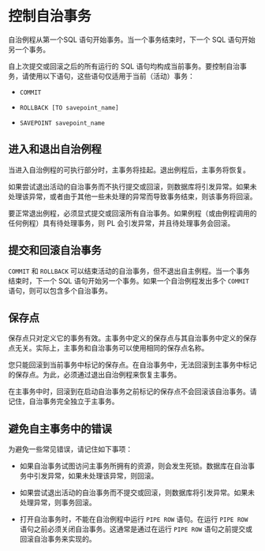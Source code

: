 控制自治事务 
===========================

自治例程从第一个SQL 语句开始事务。当一个事务结束时，下一个 SQL 语句开始另一个事务。

自上次提交或回滚之后的所有运行的 SQL 语句均构成当前事务。要控制自治事务，请使用以下语句，这些语句仅适用于当前（活动）事务：

* `COMMIT`

  

* `ROLLBACK [TO savepoint_name]`

  

* `SAVEPOINT savepoint_name`

  




进入和退出自治例程 
------------------------------

当进入自治例程的可执行部分时，主事务将挂起。退出例程后，主事务将恢复。

如果尝试退出活动的自治事务而不执行提交或回滚，则数据库将引发异常。如果未处理该异常，或者由于其他一些未处理的异常而导致事务结束，则该事务将回滚。

要正常退出例程，必须显式提交或回滚所有自治事务。如果例程（或由例程调用的任何例程）具有待处理事务，则 PL 会引发异常，并且待处理事务会回滚。

提交和回滚自治事务 
------------------------------

`COMMIT` 和 `ROLLBACK` 可以结束活动的自治事务，但不退出自主例程。当一个事务结束时，下一个 SQL 语句开始另一个事务。如果一个自治例程发出多个 `COMMIT` 语句，则可以包含多个自治事务。

保存点 
------------------------

保存点只对定义它的事务有效。主事务中定义的保存点与其自治事务中定义的保存点无关。实际上，主事务和自治事务可以使用相同的保存点名称。

您只能回滚到当前事务中标记的保存点。在自治事务中，无法回滚到主事务中标记的保存点。为此，必须通过退出自治例程来恢复主事务。

在主事务中时，回滚到在启动自治事务之前标记的保存点不会回滚该自治事务。请记住，自治事务完全独立于主事务。

避免自主事务中的错误 
-------------------------------

为避免一些常见错误，请记住如下事项：

* 如果自治事务试图访问主事务所拥有的资源，则会发生死锁。数据库在自治事务中引发异常，如果未处理该异常，则回滚。

  

* 如果尝试退出活动的自治事务而不提交或回滚，则数据库将引发异常。如果未处理异常，则事务回滚。

  

* 打开自治事务时，不能在自治例程中运行 `PIPE ROW` 语句。在运行 `PIPE ROW` 语句之前必须关闭自治事务。这通常是通过在运行 `PIPE ROW` 语句之前提交或回滚自治事务来实现的。

  



